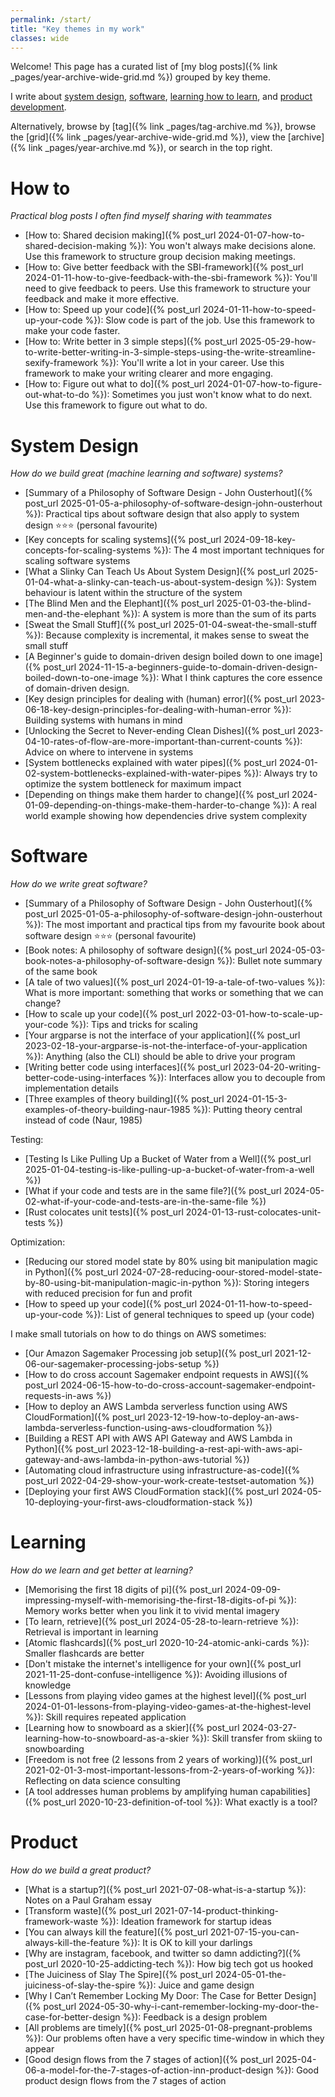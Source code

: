 ```yaml
---
permalink: /start/
title: "Key themes in my work"
classes: wide
---
```


Welcome! This page has a curated list of [my blog posts]({% link _pages/year-archive-wide-grid.md %}) grouped by key theme.

I write about [system design](#system-design), [software](#software), [learning how to learn](#learning), and [product development](#product). 

Alternatively, browse by [tag]({% link _pages/tag-archive.md %}), browse the [grid]({% link _pages/year-archive-wide-grid.md %}), view the [archive]({% link _pages/year-archive.md %}), or search in the top right.

# How to

*Practical blog posts I often find myself sharing with teammates*

* [How to: Shared decision making]({% post_url 2024-01-07-how-to-shared-decision-making %}): You won't always make decisions alone. Use this framework to structure group decision making meetings.
* [How to: Give better feedback with the SBI-framework]({% post_url 2024-01-11-how-to-give-feedback-with-the-sbi-framework %}): You'll need to give feedback to peers. Use this framework to structure your feedback and make it more effective.
* [How to: Speed up your code]({% post_url 2024-01-11-how-to-speed-up-your-code %}): Slow code is part of the job. Use this framework to make your code faster.
* [How to: Write better in 3 simple steps]({% post_url 2025-05-29-how-to-write-better-writing-in-3-simple-steps-using-the-write-streamline-sexify-framework %}): You'll write a lot in your career. Use this framework to make your writing clearer and more engaging.
* [How to: Figure out what to do]({% post_url 2024-01-07-how-to-figure-out-what-to-do %}): Sometimes you just won't know what to do next. Use this framework to figure out what to do.

# System Design

*How do we build great (machine learning and software) systems?*

* [Summary of a Philosophy of Software Design - John Ousterhout]({% post_url 2025-01-05-a-philosophy-of-software-design-john-ousterhout %}): Practical tips about software design that also apply to system design ⭐️⭐️⭐️ (personal favourite)
* [Key concepts for scaling systems]({% post_url 2024-09-18-key-concepts-for-scaling-systems %}): The 4 most important techniques for scaling software systems
* [What a Slinky Can Teach Us About System Design]({% post_url 2025-01-04-what-a-slinky-can-teach-us-about-system-design %}): System behaviour is latent within the structure of the system
* [The Blind Men and the Elephant]({% post_url 2025-01-03-the-blind-men-and-the-elephant %}): A system is more than the sum of its parts
* [Sweat the Small Stuff]({% post_url 2025-01-04-sweat-the-small-stuff %}): Because complexity is incremental, it makes sense to sweat the small stuff
* [A Beginner's guide to domain-driven design boiled down to one image]({% post_url 2024-11-15-a-beginners-guide-to-domain-driven-design-boiled-down-to-one-image %}): What I think captures the core essence of domain-driven design.
* [Key design principles for dealing with (human) error]({% post_url 2023-06-18-key-design-principles-for-dealing-with-human-error %}): Building systems with humans in mind
* [Unlocking the Secret to Never-ending Clean Dishes]({% post_url 2023-04-10-rates-of-flow-are-more-important-than-current-counts %}): Advice on where to intervene in systems
* [System bottlenecks explained with water pipes]({% post_url 2024-01-02-system-bottlenecks-explained-with-water-pipes %}): Always try to optimize the system bottleneck for maximum impact
* [Depending on things make them harder to change]({% post_url 2024-01-09-depending-on-things-make-them-harder-to-change %}): A real world example showing how dependencies drive system complexity

# Software

*How do we write great software?*

* [Summary of a Philosophy of Software Design - John Ousterhout]({% post_url 2025-01-05-a-philosophy-of-software-design-john-ousterhout %}): The most important and practical tips from my favourite book about software design ⭐️⭐️⭐️ (personal favourite)
* [Book notes: A philosophy of software design]({% post_url 2024-05-03-book-notes-a-philosophy-of-software-design %}): Bullet note summary of the same book
* [A tale of two values]({% post_url 2024-01-19-a-tale-of-two-values %}): What is more important: something that works or something that we can change?
* [How to scale up your code]({% post_url 2022-03-01-how-to-scale-up-your-code %}): Tips and tricks for scaling
* [Your argparse is not the interface of your application]({% post_url 2023-02-18-your-argparse-is-not-the-interface-of-your-application %}): Anything (also the CLI) should be able to drive your program
* [Writing better code using interfaces]({% post_url 2023-04-20-writing-better-code-using-interfaces  %}): Interfaces allow you to decouple from implementation details
* [Three examples of theory building]({% post_url 2024-01-15-3-examples-of-theory-building-naur-1985 %}): Putting theory central instead of code (Naur, 1985)

Testing:

* [Testing Is Like Pulling Up a Bucket of Water from a Well]({% post_url 2025-01-04-testing-is-like-pulling-up-a-bucket-of-water-from-a-well %})
* [What if your code and tests are in the same file?]({% post_url 2024-05-02-what-if-your-code-and-tests-are-in-the-same-file %})
* [Rust colocates unit tests]({% post_url 2024-01-13-rust-colocates-unit-tests %})

Optimization:

* [Reducing our stored model state by 80% using bit manipulation magic in Python]({% post_url 2024-07-28-reducing-oour-stored-model-state-by-80-using-bit-manipulation-magic-in-python %}): Storing integers with reduced precision for fun and profit
* [How to speed up your code]({% post_url 2024-01-11-how-to-speed-up-your-code %}): List of general techniques to speed up (your code)

I make small tutorials on how to do things on AWS sometimes:

* [Our Amazon Sagemaker Processing job setup]({% post_url 2021-12-06-our-sagemaker-processing-jobs-setup %})
* [How to do cross account Sagemaker endpoint requests in AWS]({% post_url 2024-06-15-how-to-do-cross-account-sagemaker-endpoint-requests-in-aws %})
* [How to deploy an AWS Lambda serverless function using AWS CloudFormation]({% post_url 2023-12-19-how-to-deploy-an-aws-lambda-serverless-function-using-aws-cloudformation %})
* [Building a REST API with AWS API Gateway and AWS Lambda in Python]({% post_url 2023-12-18-building-a-rest-api-with-aws-api-gateway-and-aws-lambda-in-python-aws-tutorial %})
* [Automating cloud infrastructure using infrastructure-as-code]({% post_url 2022-04-29-show-your-work-create-testset-automation %})
* [Deploying your first AWS CloudFormation stack]({% post_url 2024-05-10-deploying-your-first-aws-cloudformation-stack %})


# Learning

*How do we learn and get better at learning?*

* [Memorising the first 18 digits of pi]({% post_url 2024-09-09-impressing-myself-with-memorising-the-first-18-digits-of-pi %}): Memory works better when you link it to vivid mental imagery
* [To learn, retrieve]({% post_url 2024-05-28-to-learn-retrieve %}): Retrieval is important in learning
* [Atomic flashcards]({% post_url 2020-10-24-atomic-anki-cards %}): Smaller flashcards are better
* [Don't mistake the internet's intelligence for your own]({% post_url 2021-11-25-dont-confuse-intelligence %}): Avoiding illusions of knowledge
* [Lessons from playing video games at the highest level]({% post_url 2024-01-01-lessons-from-playing-video-games-at-the-highest-level %}): Skill requires repeated application
* [Learning how to snowboard as a skier]({% post_url 2024-03-27-learning-how-to-snowboard-as-a-skier %}): Skill transfer from skiing to snowboarding
* [Freedom is not free (2 lessons from 2 years of working)]({% post_url 2021-02-01-3-most-important-lessons-from-2-years-of-working %}): Reflecting on data science consulting
* [A tool addresses human problems by amplifying human capabilities]({% post_url 2020-10-23-definition-of-tool %}): What exactly is a tool?

# Product

*How do we build a great product?*

* [What is a startup?]({% post_url 2021-07-08-what-is-a-startup %}): Notes on a Paul Graham essay
* [Transform waste]({% post_url 2021-07-14-product-thinking-framework-waste %}): Ideation framework for startup ideas
* [You can always kill the feature]({% post_url 2021-07-15-you-can-always-kill-the-feature %}): It is OK to kill your darlings
* [Why are instagram, facebook, and twitter so damn addicting?]({% post_url 2020-10-25-addicting-tech %}): How big tech got us hooked
* [The Juiciness of Slay The Spire]({% post_url 2024-05-01-the-juiciness-of-slay-the-spire %}): Juice and game design
* [Why I Can’t Remember Locking My Door: The Case for Better Design]({% post_url 2024-05-30-why-i-cant-remember-locking-my-door-the-case-for-better-design %}): Feedback is a design problem
* [All problems are timely]({% post_url 2025-01-08-pregnant-problems %}): Our problems often have a very specific time-window in which they appear
* [Good design flows from the 7 stages of action]({% post_url 2025-04-06-a-model-for-the-7-stages-of-action-inn-product-design %}): Good product design flows from the 7 stages of action

